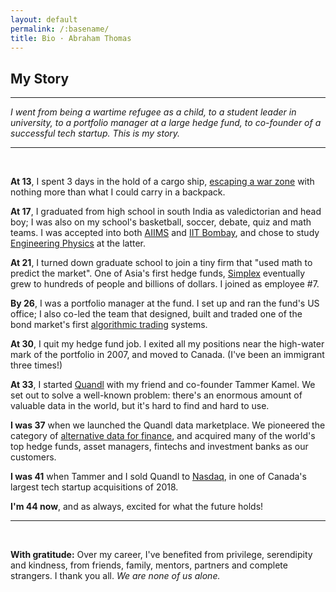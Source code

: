 ```yaml
---
layout: default
permalink: /:basename/
title: Bio · Abraham Thomas
---
```

## My Story

----

*I went from being a wartime refugee as a child, to a student leader in university, to a portfolio manager at a large hedge fund, to co-founder of a successful tech startup.  This is my story.*

---

<br/>

**At 13**, I spent 3 days in the hold of a cargo ship, [escaping a war zone](/invasion) with nothing more than what I could carry in a backpack.  

**At 17**, I graduated from high school in south India as valedictorian and head boy; I was also on my school's basketball, soccer, debate, quiz and math teams. I was accepted into both [AIIMS](https://en.wikipedia.org/wiki/All_India_Institute_of_Medical_Sciences,_New_Delhi) and [IIT Bombay](https://en.wikipedia.org/wiki/Indian_Institute_of_Technology_Bombay), and chose to study [Engineering Physics](https://en.wikipedia.org/wiki/Engineering_physics) at the latter.

**At 21**, I turned down graduate school to join a tiny firm that "used math to predict the market".  One of Asia's first hedge funds, [Simplex](https://www.simplexasset.com/en/) eventually grew to hundreds of people and billions of dollars. I joined as employee #7.

**By 26**, I was a portfolio manager at the fund.  I set up and ran the fund's US office; I also co-led the team that designed, built and traded one of the bond market's first [algorithmic trading](https://en.wikipedia.org/wiki/Algorithmic_trading) systems.

**At 30**, I quit my hedge fund job.  I exited all my positions near the high-water mark of the portfolio in 2007, and moved to Canada.  (I've been an immigrant three times!)

**At 33**, I started [Quandl](https://www.quandl.com/) with my friend and co-founder Tammer Kamel.  We set out to solve a well-known problem: there's an enormous amount of valuable data in the world, but it's hard to find and hard to use.

**I was 37** when we launched the Quandl data marketplace.  We pioneered the category of [alternative data for finance](https://en.wikipedia.org/wiki/Alternative_data_(finance)), and acquired many of the world's top hedge funds, asset managers, fintechs and investment banks as our customers.

**I was 41** when Tammer and I sold Quandl to [Nasdaq](https://www.nasdaq.com/), in one of Canada's largest tech startup acquisitions of 2018.  

**I'm 44 now**, and as always, excited for what the future holds!

----

<br/>


**With gratitude:** Over my career, I've benefited from privilege, serendipity and kindness, from friends, family, mentors, partners and complete strangers.  I thank you all.  *We are none of us alone.*

<br/>
<br/>
<br/>